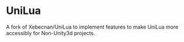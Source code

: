 # UniLua #

A fork of Xebecnan/UniLua to implement features to make UniLua more accessibly for Non-Unity3d projects.
